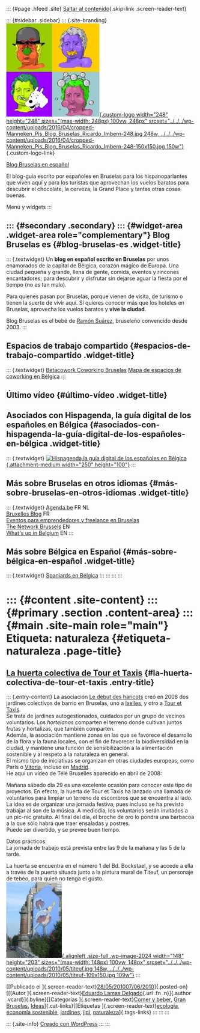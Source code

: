 ::: {#page .hfeed .site}
[Saltar al contenido](index.html#content){.skip-link
.screen-reader-text}

::: {#sidebar .sidebar}
::: {.site-branding}
[![](../../../wp-content/uploads/2016/04/cropped-Manneken_Pis_Blog_Bruselas_Ricardo_Imbern-248.jpg){.custom-logo
width="248" height="248" sizes="(max-width: 248px) 100vw, 248px"
srcset="../../../wp-content/uploads/2016/04/cropped-Manneken_Pis_Blog_Bruselas_Ricardo_Imbern-248.jpg 248w, ../../../wp-content/uploads/2016/04/cropped-Manneken_Pis_Blog_Bruselas_Ricardo_Imbern-248-150x150.jpg 150w"}](../../../index.html){.custom-logo-link}

[Blog Bruselas en español](../../../index.html)

El blog-guía escrito por españoles en Bruselas para los hispanoparlantes
que viven aquí y para los turistas que aprovechan los vuelos baratos
para descubrir el chocolate, la cerveza, la Grand Place y tantas otras
cosas buenas.

Menú y widgets
:::

::: {#secondary .secondary}
::: {#widget-area .widget-area role="complementary"}
Blog Bruselas es {#blog-bruselas-es .widget-title}
----------------

::: {.textwidget}
Un **blog en español escrito en Bruselas** por unos enamorados de la
capital de Bélgica, corazón mágico de Europa. Una ciudad pequeña y
grande, llena de gente, comida, eventos y rincones encantadores; para
descubrir y disfrutar sin dejarse aguar la fiesta por el tiempo (no es
tan malo).

Para quienes pasan por Bruselas, porque vienen de visita, de turismo o
tienen la suerte de vivir aquí. Sí quieres conocer más que los hoteles
en Bruselas, aprovecha los vuelos baratos y **vive la ciudad**.

Blog Bruselas es el bebé de [Ramón Suárez](http://www.ramonsuarez.com),
bruseleño convencido desde 2003.
:::

Espacios de trabajo compartido {#espacios-de-trabajo-compartido .widget-title}
------------------------------

::: {.textwidget}
[Betacowork Coworking Bruselas](http://www.betacowork.com) [Mapa de
espacios de coworking en Bélgica](http://coworkingbelgium.com)
:::

Último vídeo {#último-vídeo .widget-title}
------------

Asociados con Hispagenda, la guía digital de los españoles en Bélgica {#asociados-con-hispagenda-la-guía-digital-de-los-españoles-en-bélgica .widget-title}
---------------------------------------------------------------------

::: {.textwidget}
[![Hispagenda,la guía digital de los españoles en
Bélgica](../../../wp-content/uploads/2010/04/Hispagenda-250px.gif "Hispagenda, la guía digital de los españoles en Bélgica"){.attachment-medium
width="250" height="100"}](http://www.hispagenda.com)
:::

Más sobre Bruselas en otros idiomas {#más-sobre-bruselas-en-otros-idiomas .widget-title}
-----------------------------------

::: {.textwidget}
[Agenda.be](http://www.agenda.be) FR NL\
[Bruxelles Blog](http://www.bxlblog.be/) FR\
[Eventos para emprendedores y freelance en
Bruselas](http://www.betacowork.com/events/)\
[The Network
Brussels](http://groups.yahoo.com/group/TheNetworkBrussels/) EN\
[What\'s up in Belgium](http://www.whatsupin.be/) EN
:::

Más sobre Bélgica en Español {#más-sobre-bélgica-en-español .widget-title}
----------------------------

::: {.textwidget}
[Spaniards en Bélgica](http://www.spaniards.es/paises/belgica)
:::
:::
:::
:::

::: {#content .site-content}
::: {#primary .section .content-area}
::: {#main .site-main role="main"}
Etiqueta: naturaleza {#etiqueta-naturaleza .page-title}
====================

[La huerta colectiva de Tour et Taxis](../../../index.html?p=2022) {#la-huerta-colectiva-de-tour-et-taxis .entry-title}
------------------------------------------------------------------

::: {.entry-content}
La asociación [Le début des
haricots](http://www.haricots.org/presentation) creó en 2008 dos
jardines colectivos de barrio en Bruselas, uno a
[Ixelles](http://www.haricots.org/jardinscollectifs/ruegray), y otro a
[Tour et Taxis](http://www.haricots.org/jardinscollectifs/tt).\
Se trata de jardines autogestionados, cuidados por un grupo de vecinos
voluntarios. Los *hortelanos* comparten el terreno donde cultivan juntos
frutas y hortalizas, que también comparten.\
Además, la asociación mantiene zonas en las que se favorece el
desarrollo de la flora y la fauna locales, con el fin de favorecer la
biodiversidad en la ciudad, y mantiene una función de sensibilización a
la alimentación sostenible y al respeto a la naturaleza en general.\
El mismo tipo de iniciativas se organizan en otras ciudades europeas,
como París o
[Vitoria](http://www.vitoria-gasteiz.org/cea/documentos/2061es.pdf),
incluso en
[Madrid](http://ecosistemaurbano.org/urbanismo/%E2%80%9Cesta-es-una-plaza%E2%80%9D-un-jardin-compartido-en-el-barrio-de-lavapies/).\
He aquí un vídeo de Télé Bruxelles aparecido en abril de 2008:

Mañana sábado día 29 es una excelente ocasión para conocer este tipo de
proyectos. En efecto, la huerta de Tour et Taxis ha lanzado una llamada
de voluntarios para limpiar un terreno de escombros que se encuentra al
lado. La idea es de organizar una jornada festiva, pues incluso se ha
previsto trabajar al son de la música. A mediodía, los voluntarios serán
invitados a un pic-nic gratuito. Al final del día, el broche de oro lo
pondrá una barbacoa a la que sólo habrá que traer ensaladas y postres.\
Puede ser divertido, y se prevee buen tiempo.

Datos prácticos:\
La jornada de trabajo está prevista entre las 9 de la mañana y las 5 de
la tarde.

La huerta se encuentra en el número 1 del Bd. Bockstael, y se accede a
ella a través de la puerta situada junto a la pintura mural de Titeuf,
un personaje de tebeo, para quien no tenga el gusto.\
[![](../../../wp-content/uploads/2010/05/titeuf.jpg){.alignleft
.size-full .wp-image-2024 width="148" height="203"
sizes="(max-width: 148px) 100vw, 148px"
srcset="../../../wp-content/uploads/2010/05/titeuf.jpg 148w, ../../../wp-content/uploads/2010/05/titeuf-109x150.jpg 109w"}](http://www.blogbruselas.com/2010/05/la-huerta-colectiva-de-tour-et-taxis.html/titeuf)
:::

[[Publicado el
]{.screen-reader-text}[28/05/201007/06/2010](../../../index.html?p=2022)]{.posted-on}[[[Autor
]{.screen-reader-text}[Eduardo Lamas
Delgado](../../author/eduardo/index.html){.url .fn .n}]{.author
.vcard}]{.byline}[[Categorías ]{.screen-reader-text}[Comer y
beber](../../category/comer-y-beber/index.html), [Gran
Bruselas](../../category/gran-bruselas/index.html),
[Ideas](../../category/ideas/index.html)]{.cat-links}[[Etiquetas
]{.screen-reader-text}[ecología](../ecologia/index.html), [economía
sostenible](../economia-sostenible/index.html),
[jardines](../jardines/index.html), [jipi](../jipi/index.html),
[naturaleza](index.html)]{.tags-links}
:::
:::
:::

::: {.site-info}
[Creado con WordPress](https://es.wordpress.org/)
:::
:::
